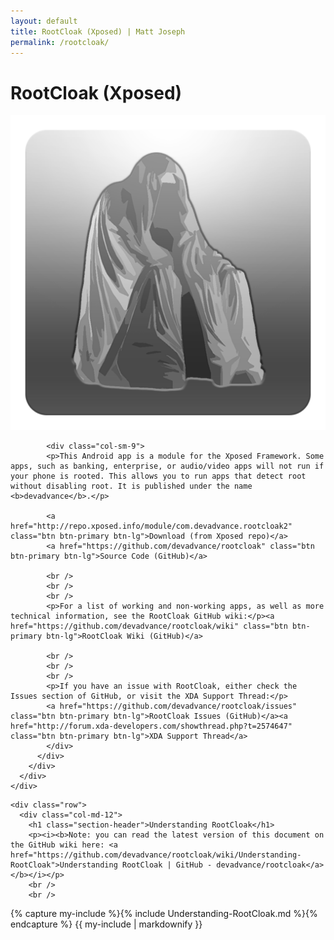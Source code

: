 ```yaml
---
layout: default
title: RootCloak (Xposed) | Matt Joseph
permalink: /rootcloak/
---
```



<div class="section top-section materialteal">
  <div class="container">
    <div class="row">
      <div class="col-md-12">
        <h1 class="section-header">RootCloak (Xposed)</h1>
      </div>
    </div>
    <div class="row">
      <div class="col-md-12">
        <div class="row">
            <div class="col-sm-3">
             <img class="img-responsive" src="/images/RootCloakIcon.png" />
            </div>

            <div class="col-sm-9">
            <p>This Android app is a module for the Xposed Framework. Some apps, such as banking, enterprise, or audio/video apps will not run if your phone is rooted. This allows you to run apps that detect root without disabling root. It is published under the name <b>devadvance</b>.</p>
            
            <a href="http://repo.xposed.info/module/com.devadvance.rootcloak2" class="btn btn-primary btn-lg">Download (from Xposed repo)</a> 
            <a href="https://github.com/devadvance/rootcloak" class="btn btn-primary btn-lg">Source Code (GitHub)</a>

            <br />
            <br />
            <br />
            <p>For a list of working and non-working apps, as well as more technical information, see the RootCloak GitHub wiki:</p><a href="https://github.com/devadvance/rootcloak/wiki" class="btn btn-primary btn-lg">RootCloak Wiki (GitHub)</a>

            <br />
            <br />
            <br />
            <p>If you have an issue with RootCloak, either check the Issues section of GitHub, or visit the XDA Support Thread:</p>
            <a href="https://github.com/devadvance/rootcloak/issues" class="btn btn-primary btn-lg">RootCloak Issues (GitHub)</a><a href="http://forum.xda-developers.com/showthread.php?t=2574647" class="btn btn-primary btn-lg">XDA Support Thread</a>
            </div>
          </div>
        </div>
      </div>
    </div>
</div>

<div class="section materialbrownlightprimary">
  <div class="container">

    <div class="row">
      <div class="col-md-12">
        <h1 class="section-header">Understanding RootCloak</h1>
        <p><i><b>Note: you can read the latest version of this document on the GitHub wiki here: <a href="https://github.com/devadvance/rootcloak/wiki/Understanding-RootCloak">Understanding RootCloak | GitHub - devadvance/rootcloak</a></b></i></p>
        <br />
        <br />
{% capture my-include %}{% include Understanding-RootCloak.md %}{% endcapture %}
{{ my-include | markdownify }}
      </div>
    </div>
  </div>
</div>

